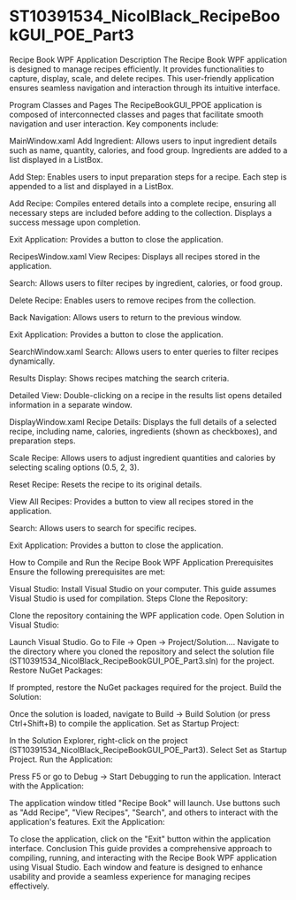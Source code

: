 # ST10391534_NicolBlack_RecipeBookGUI_POE_Part3
Recipe Book WPF Application
Description
The Recipe Book WPF application is designed to manage recipes efficiently. It provides functionalities to capture, display, scale, and delete recipes. This user-friendly application ensures seamless navigation and interaction through its intuitive interface.

Program Classes and Pages
The RecipeBookGUI_PPOE application is composed of interconnected classes and pages that facilitate smooth navigation and user interaction. Key components include:

MainWindow.xaml
Add Ingredient: Allows users to input ingredient details such as name, quantity, calories, and food group. Ingredients are added to a list displayed in a ListBox.

Add Step: Enables users to input preparation steps for a recipe. Each step is appended to a list and displayed in a ListBox.

Add Recipe: Compiles entered details into a complete recipe, ensuring all necessary steps are included before adding to the collection. Displays a success message upon completion.

Exit Application: Provides a button to close the application.

RecipesWindow.xaml
View Recipes: Displays all recipes stored in the application.

Search: Allows users to filter recipes by ingredient, calories, or food group.

Delete Recipe: Enables users to remove recipes from the collection.

Back Navigation: Allows users to return to the previous window.

Exit Application: Provides a button to close the application.

SearchWindow.xaml
Search: Allows users to enter queries to filter recipes dynamically.

Results Display: Shows recipes matching the search criteria.

Detailed View: Double-clicking on a recipe in the results list opens detailed information in a separate window.

DisplayWindow.xaml
Recipe Details: Displays the full details of a selected recipe, including name, calories, ingredients (shown as checkboxes), and preparation steps.

Scale Recipe: Allows users to adjust ingredient quantities and calories by selecting scaling options (0.5, 2, 3).

Reset Recipe: Resets the recipe to its original details.

View All Recipes: Provides a button to view all recipes stored in the application.

Search: Allows users to search for specific recipes.

Exit Application: Provides a button to close the application.

How to Compile and Run the Recipe Book WPF Application
Prerequisites
Ensure the following prerequisites are met:

Visual Studio: Install Visual Studio on your computer. This guide assumes Visual Studio is used for compilation.
Steps
Clone the Repository:

Clone the repository containing the WPF application code.
Open Solution in Visual Studio:

Launch Visual Studio.
Go to File -> Open -> Project/Solution....
Navigate to the directory where you cloned the repository and select the solution file (ST10391534_NicolBlack_RecipeBookGUI_POE_Part3.sln) for the project.
Restore NuGet Packages:

If prompted, restore the NuGet packages required for the project.
Build the Solution:

Once the solution is loaded, navigate to Build -> Build Solution (or press Ctrl+Shift+B) to compile the application.
Set as Startup Project:

In the Solution Explorer, right-click on the project (ST10391534_NicolBlack_RecipeBookGUI_POE_Part3).
Select Set as Startup Project.
Run the Application:

Press F5 or go to Debug -> Start Debugging to run the application.
Interact with the Application:

The application window titled "Recipe Book" will launch.
Use buttons such as "Add Recipe", "View Recipes", "Search", and others to interact with the application's features.
Exit the Application:

To close the application, click on the "Exit" button within the application interface.
Conclusion
This guide provides a comprehensive approach to compiling, running, and interacting with the Recipe Book WPF application using Visual Studio. Each window and feature is designed to enhance usability and provide a seamless experience for managing recipes effectively.
